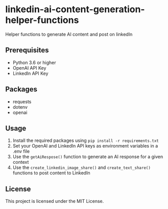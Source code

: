 # linkedin-ai-content-generation-helper-functions
Helper functions to generate AI content and post on linkedIn

## Prerequisites
* Python 3.6 or higher
* OpenAI API Key
* LinkedIn API Key

## Packages
* requests
* dotenv
* openai

## Usage
1. Install the required packages using `pip install -r requirements.txt`
2. Set your OpenAI and LinkedIn API keys as environment variables in a .env file
3. Use the `getAiRespose()` function to generate an AI response for a given context
4. Use the `create_linkedin_image_share()` and `create_text_share()` functions to post content to LinkedIn

## License
This project is licensed under the MIT License.
